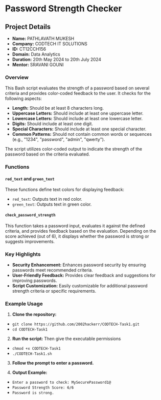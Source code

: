 # Password Strength Checker

## Project Details

- **Name:** PATHLAVATH MUKESH
- **Company:** CODTECH IT SOLUTIONS
- **ID:** CT12CCH156
- **Domain:** Data Analytics
- **Duration:** 20th May 2024 to 20th July 2024
- **Mentor:** SRAVANI GOUNI

### Overview

This Bash script evaluates the strength of a password based on several criteria and provides color-coded feedback to the user. It checks for the following aspects:

- **Length:** Should be at least 8 characters long.
- **Uppercase Letters:** Should include at least one uppercase letter.
- **Lowercase Letters:** Should include at least one lowercase letter.
- **Digits:** Should include at least one digit.
- **Special Characters:** Should include at least one special character.
- **Common Patterns:** Should not contain common words or sequences (e.g., "1234", "password", "admin", "qwerty").

The script utilizes color-coded output to indicate the strength of the password based on the criteria evaluated.

### Functions

#### `red_text` and `green_text`

These functions define text colors for displaying feedback:
- `red_text`: Outputs text in red color.
- `green_text`: Outputs text in green color.

#### `check_password_strength`

This function takes a password input, evaluates it against the defined criteria, and provides feedback based on the evaluation. Depending on the score achieved (out of 6), it displays whether the password is strong or suggests improvements.

### Key Highlights

- **Security Enhancement:** Enhances password security by ensuring passwords meet recommended criteria.
- **User-Friendly Feedback:** Provides clear feedback and suggestions for improving passwords.
- **Script Customization:** Easily customizable for additional password strength criteria or specific requirements.
  
### Example Usage

1. **Clone the repository:**
- `git clone https://github.com/2002hackerr/CODTECH-Task1.git`
- `cd CODTECH-Task1`

2. **Run the script:**
Then give the executable permissions
- `chmod +x CODTECH-Task1`
- `./CODTECH-Task1.sh`

3. **Follow the prompt to enter a password.**


4. **Output Example:**
- `Enter a password to check: MySecurePassword1@`
- `Password Strength Score: 6/6`
- `Password is strong.`

